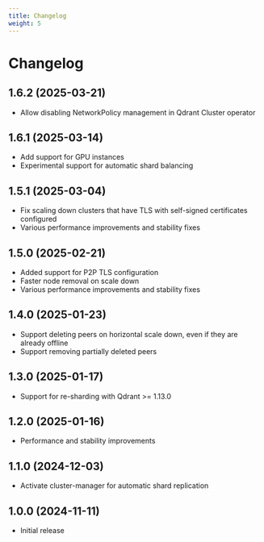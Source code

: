```yaml
---
title: Changelog
weight: 5
---
```


# Changelog

## 1.6.2 (2025-03-21)

* Allow disabling NetworkPolicy management in Qdrant Cluster operator

## 1.6.1 (2025-03-14)

* Add support for GPU instances
* Experimental support for automatic shard balancing

## 1.5.1 (2025-03-04)

* Fix scaling down clusters that have TLS with self-signed certificates configured
* Various performance improvements and stability fixes

## 1.5.0 (2025-02-21)

* Added support for P2P TLS configuration
* Faster node removal on scale down
* Various performance improvements and stability fixes

## 1.4.0 (2025-01-23)

* Support deleting peers on horizontal scale down, even if they are already offline
* Support removing partially deleted peers

## 1.3.0 (2025-01-17)

* Support for re-sharding with Qdrant >= 1.13.0

## 1.2.0 (2025-01-16)

* Performance and stability improvements

## 1.1.0 (2024-12-03)

* Activate cluster-manager for automatic shard replication

## 1.0.0 (2024-11-11)

* Initial release
